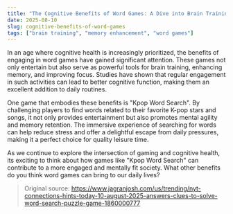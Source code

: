 ```yaml
---
title: "The Cognitive Benefits of Word Games: A Dive into Brain Training"
date: 2025-08-10
slug: cognitive-benefits-of-word-games
tags: ["brain training", "memory enhancement", "word games"]
---
```


In an age where cognitive health is increasingly prioritized, the benefits of engaging in word games have gained significant attention. These games not only entertain but also serve as powerful tools for brain training, enhancing memory, and improving focus. Studies have shown that regular engagement in such activities can lead to better cognitive function, making them an excellent addition to daily routines.

One game that embodies these benefits is "Kpop Word Search". By challenging players to find words related to their favorite K-pop stars and songs, it not only provides entertainment but also promotes mental agility and memory retention. The immersive experience of searching for words can help reduce stress and offer a delightful escape from daily pressures, making it a perfect choice for quality leisure time.

As we continue to explore the intersection of gaming and cognitive health, its exciting to think about how games like "Kpop Word Search" can contribute to a more engaged and mentally fit society. What other benefits do you think word games can bring to our daily lives?
> Original source: https://www.jagranjosh.com/us/trending/nyt-connections-hints-today-10-august-2025-answers-clues-to-solve-word-search-puzzle-game-1860000777